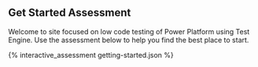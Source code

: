 ## Get Started Assessment

Welcome to site focused on low code testing of Power Platform using Test Engine. Use the assessment below to help you find the best place to start.

{% interactive_assessment getting-started.json %}
